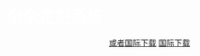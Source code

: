 # <a style="color: #fff" href="https://space.bilibili.com/640736191" target="_blank" rel="noopener noreferrer" title="By bilibili@发呆鲨">奈奈定制系统</a>

<p align="center">
    <!-- <a class="btn" rel="noopener noreferrer" href="https://download.fuibafuyu.net/d/123/System/Windows/rana/kaguranana%20OS.wim">联通下载</a> -->
    <!-- <a class="btn" rel="noopener noreferrer" href="https://download.fuibafuyu.net/d/139/System/Windows/rana/kaguranana%20OS.wim">移动下载</a> -->
    <a class="btn" rel="noopener noreferrer" href="https://download.fuibafuyu.net/d/Ali/System/Windows/rana/kaguranana%20OS.wim">或者国际下载</a>
    <a class="btn" rel="noopener noreferrer" href="https://download.fuibafuyu.net/d/OD/System/Windows/rana/kaguranana%20OS.wim">国际下载</a>
</p>